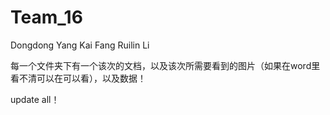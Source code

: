 # Team_16
Dongdong Yang
Kai Fang
Ruilin  Li

每一个文件夹下有一个该次的文档，以及该次所需要看到的图片（如果在word里看不清可以在可以看），以及数据！

update all！